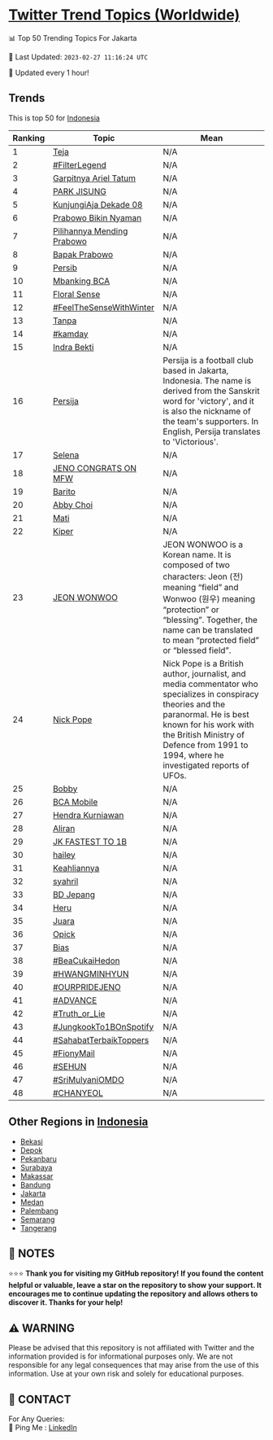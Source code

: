 [Twitter Trend Topics (Worldwide)](https://github.com/ErcinDedeoglu/Twitter-Trend-Topics)
==========


📊 Top 50 Trending Topics For Jakarta

📆 Last Updated: `2023-02-27 11:16:24 UTC`

🔧 Updated every 1 hour!


## Trends

This is top 50 for [Indonesia](</Indonesia>)

| Ranking | Topic | Mean |
| ------- | ------------ | ------------ |
| 1 | [Teja](http://twitter.com/search?q=Teja) | N/A |
| 2 | [#FilterLegend](http://twitter.com/search?q=%23FilterLegend) | N/A |
| 3 | [Garpitnya Ariel Tatum](http://twitter.com/search?q=Garpitnya+Ariel+Tatum) | N/A |
| 4 | [PARK JISUNG](http://twitter.com/search?q=PARK+JISUNG) | N/A |
| 5 | [KunjungiAja Dekade 08](http://twitter.com/search?q=KunjungiAja+Dekade+08) | N/A |
| 6 | [Prabowo Bikin Nyaman](http://twitter.com/search?q=Prabowo+Bikin+Nyaman) | N/A |
| 7 | [Pilihannya Mending Prabowo](http://twitter.com/search?q=Pilihannya+Mending+Prabowo) | N/A |
| 8 | [Bapak Prabowo](http://twitter.com/search?q=Bapak+Prabowo) | N/A |
| 9 | [Persib](http://twitter.com/search?q=Persib) | N/A |
| 10 | [Mbanking BCA](http://twitter.com/search?q=Mbanking+BCA) | N/A |
| 11 | [Floral Sense](http://twitter.com/search?q=Floral+Sense) | N/A |
| 12 | [#FeelTheSenseWithWinter](http://twitter.com/search?q=%23FeelTheSenseWithWinter) | N/A |
| 13 | [Tanpa](http://twitter.com/search?q=Tanpa) | N/A |
| 14 | [#kamday](http://twitter.com/search?q=%23kamday) | N/A |
| 15 | [Indra Bekti](http://twitter.com/search?q=Indra+Bekti) | N/A |
| 16 | [Persija](http://twitter.com/search?q=Persija) | Persija is a football club based in Jakarta, Indonesia. The name is derived from the Sanskrit word for 'victory', and it is also the nickname of the team's supporters. In English, Persija translates to 'Victorious'. |
| 17 | [Selena](http://twitter.com/search?q=Selena) | N/A |
| 18 | [JENO CONGRATS ON MFW](http://twitter.com/search?q=JENO+CONGRATS+ON+MFW) | N/A |
| 19 | [Barito](http://twitter.com/search?q=Barito) | N/A |
| 20 | [Abby Choi](http://twitter.com/search?q=Abby+Choi) | N/A |
| 21 | [Mati](http://twitter.com/search?q=Mati) | N/A |
| 22 | [Kiper](http://twitter.com/search?q=Kiper) | N/A |
| 23 | [JEON WONWOO](http://twitter.com/search?q=JEON+WONWOO) | JEON WONWOO is a Korean name. It is composed of two characters: Jeon (전) meaning “field” and Wonwoo (원우) meaning “protection” or “blessing”. Together, the name can be translated to mean “protected field” or “blessed field”. |
| 24 | [Nick Pope](http://twitter.com/search?q=Nick+Pope) | Nick Pope is a British author, journalist, and media commentator who specializes in conspiracy theories and the paranormal. He is best known for his work with the British Ministry of Defence from 1991 to 1994, where he investigated reports of UFOs. |
| 25 | [Bobby](http://twitter.com/search?q=Bobby) | N/A |
| 26 | [BCA Mobile](http://twitter.com/search?q=BCA+Mobile) | N/A |
| 27 | [Hendra Kurniawan](http://twitter.com/search?q=Hendra+Kurniawan) | N/A |
| 28 | [Aliran](http://twitter.com/search?q=Aliran) | N/A |
| 29 | [JK FASTEST TO 1B](http://twitter.com/search?q=JK+FASTEST+TO+1B) | N/A |
| 30 | [hailey](http://twitter.com/search?q=hailey) | N/A |
| 31 | [Keahliannya](http://twitter.com/search?q=Keahliannya) | N/A |
| 32 | [syahril](http://twitter.com/search?q=syahril) | N/A |
| 33 | [BD Jepang](http://twitter.com/search?q=BD+Jepang) | N/A |
| 34 | [Heru](http://twitter.com/search?q=Heru) | N/A |
| 35 | [Juara](http://twitter.com/search?q=Juara) | N/A |
| 36 | [Opick](http://twitter.com/search?q=Opick) | N/A |
| 37 | [Bias](http://twitter.com/search?q=Bias) | N/A |
| 38 | [#BeaCukaiHedon](http://twitter.com/search?q=%23BeaCukaiHedon) | N/A |
| 39 | [#HWANGMINHYUN](http://twitter.com/search?q=%23HWANGMINHYUN) | N/A |
| 40 | [#OURPRIDEJENO](http://twitter.com/search?q=%23OURPRIDEJENO) | N/A |
| 41 | [#ADVANCE](http://twitter.com/search?q=%23ADVANCE) | N/A |
| 42 | [#Truth_or_Lie](http://twitter.com/search?q=%23Truth_or_Lie) | N/A |
| 43 | [#JungkookTo1BOnSpotify](http://twitter.com/search?q=%23JungkookTo1BOnSpotify) | N/A |
| 44 | [#SahabatTerbaikToppers](http://twitter.com/search?q=%23SahabatTerbaikToppers) | N/A |
| 45 | [#FionyMail](http://twitter.com/search?q=%23FionyMail) | N/A |
| 46 | [#SEHUN](http://twitter.com/search?q=%23SEHUN) | N/A |
| 47 | [#SriMulyaniOMDO](http://twitter.com/search?q=%23SriMulyaniOMDO) | N/A |
| 48 | [#CHANYEOL](http://twitter.com/search?q=%23CHANYEOL) | N/A |



## Other Regions in [Indonesia](</Indonesia>)

* [Bekasi](</Indonesia/Bekasi.md>)
* [Depok](</Indonesia/Depok.md>)
* [Pekanbaru](</Indonesia/Pekanbaru.md>)
* [Surabaya](</Indonesia/Surabaya.md>)
* [Makassar](</Indonesia/Makassar.md>)
* [Bandung](</Indonesia/Bandung.md>)
* [Jakarta](</Indonesia/Jakarta.md>)
* [Medan](</Indonesia/Medan.md>)
* [Palembang](</Indonesia/Palembang.md>)
* [Semarang](</Indonesia/Semarang.md>)
* [Tangerang](</Indonesia/Tangerang.md>)



## 📝 NOTES

⭐⭐⭐ **Thank you for visiting my GitHub repository! If you found the content helpful or valuable, leave a star on the repository to show your support. It encourages me to continue updating the repository and allows others to discover it. Thanks for your help!**


## ⚠️ WARNING

Please be advised that this repository is not affiliated with Twitter and the information provided is for informational purposes only. We are not responsible for any legal consequences that may arise from the use of this information. Use at your own risk and solely for educational purposes.


## 📨 CONTACT

 For Any Queries:  
            🏓 Ping Me : [LinkedIn](https://www.linkedin.com/in/ercindedeoglu/)
